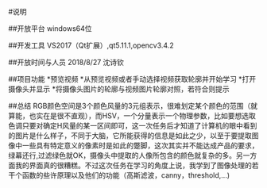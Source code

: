 #说明

##开放平台
windows64位

##开发工具
VS2017（Qt扩展）,qt5.11.1,opencv3.4.2

##开放时间与人员
2018/8/27 沈诗钦

##项目功能
*预览视频
*从预览视频或者手动选择视频获取轮廓并开始学习
*打开摄像头并显示
*将摄像头图片的轮廓与视频图片轮廓对照，若符合则提示


##总结
RGB颜色空间是3个颜色风量的3元组表示，很难划定某个颜色的范围（就算能，也实在是很不直观），而HSV，一个分量表示一个物理参数，比如要想选取色调只要对确定H风量的某一区间即可，这一次任务后才知道了计算机的眼中看到的图片是什么样子，不同于大脑，它所能获得的信息是如此之少，以至于要提取图像中一些具有特定意义的像素时是如此的蹩脚，这次其实并不能达成产品的要求，绿幕还行,过滤绿色就OK，摄像头中提取的人像所包含的颜色就复杂的多。另一方面我的界面真的很糟糕。不过这次任务在学习的角度上说，我学到了图像处理的若干个函数的些许原理以及他们的功能（高斯滤波，canny，threshold,...)

